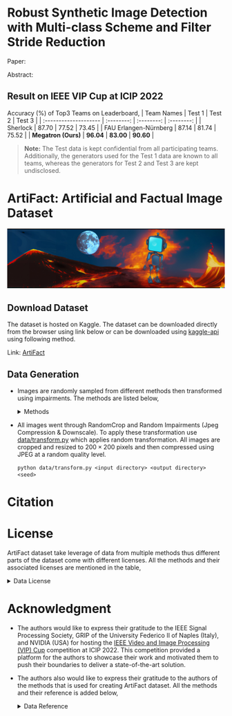 # Robust Synthetic Image Detection with Multi-class Scheme and Filter Stride Reduction

Paper:

Abstract:

## Result on IEEE VIP Cup at ICIP 2022

Accuracy (%) of Top3 Teams on Leaderboard,
| Team Names            | Test 1     | Test 2     | Test 3     |
| :-------------------- | :--------: | :--------: | :--------: |
| Sherlock              | 87\.70     | 77\.52     | 73\.45     |
| FAU Erlangen-Nürnberg | 87\.14     | 81\.74     | 75\.52     |
| **Megatron (Ours)**   | **96\.04** | **83\.00** | **90\.60** |

> **Note:** The Test data is kept confidential from all participating teams. Additionally, the generators used for the Test 1 data are known to all teams, whereas the generators for Test 2 and Test 3 are kept undisclosed.

# ArtiFact: Artificial and Factual Image Dataset

<img src="images/header.png">

## Download Dataset

The dataset is hosted on Kaggle. The dataset can be downloaded directly from the browser using link below or can be downloaded using [kaggle-api](https://github.com/Kaggle/kaggle-api) using following method.

Link: [ArtiFact]()

## Data Generation

* Images are randomly sampled from different methods then transformed using impairments. The methods are listed below,
    <details close>
    <summary>Methods</summary>

    |                 |                                                |                                            |                                     |                                               |                                                |                                                    |                                                                   |                                                   |                                                 |                                             |                                             |                                                              |                                                       |                                            |                                           |                                                  |                                                   |                                                                             |                                            |                                                                                           |                                           |                                           |                                                                               |                                               |                                                              |                                                     |                                                     |                                                           |                                                   |                                                        |                                         |                                                                   |                                                                 |
    | :-------------- | :--------------------------------------------- | :----------------------------------------- | :---------------------------------- | :-------------------------------------------- | :--------------------------------------------- | :------------------------------------------------- | :---------------------------------------------------------------- | :------------------------------------------------ | :---------------------------------------------- | :------------------------------------------ | :------------------------------------------ | :----------------------------------------------------------- | :---------------------------------------------------- | :----------------------------------------- | :---------------------------------------- | :----------------------------------------------- | :------------------------------------------------ | :-------------------------------------------------------------------------- | :----------------------------------------- | :---------------------------------------------------------------------------------------- | :---------------------------------------- | :---------------------------------------- | :---------------------------------------------------------------------------- | :-------------------------------------------- | :----------------------------------------------------------- | :-------------------------------------------------- | :-------------------------------------------------- | :-------------------------------------------------------- | :------------------------------------------------ | :----------------------------------------------------- | :-------------------------------------- | :---------------------------------------------------------------- | :-------------------------------------------------------------- |
    | **Method** | ImageNet                                       | COCO                                       | LSUN                                | AFHQ                                          | FFHQ                                           | Metfaces                                           | CelebAHQ                                                          | Landscape                                         | Glide                                           | StyleGAN2                                   | StyleGAN3                                   | Generative Inpainting                                        | Taming Transformer                                    | MAT                                        | LaMA                                      | Stable Diffusion                                 | VQ Diffusion                                      | Palette                                                                     | StyleGAN1                                  | Latent Diffusion                                                                          | CIPS                                      | StarGAN                                   | BigGAN                                                                        | GANformer                                     | ProjectedGAN                                                 | SFHQ                                                | FaceSynthetics                                      | Denoising Diffusion GAN                                   | DDPM                                              | DiffusionGAN                                           | GauGAN                                  | ProGAN                                                            | CycleGAN                                                        |
    | **Reference** | [link](https://www.image-net.org/download.php) | [link](https://cocodataset.org/\#download) | [link](https://github.com/fyu/lsun) | [link](https://github.com/clovaai/stargan-v2) | [link](https://github.com/NVlabs/ffhq-dataset) | [link](https://github.com/NVlabs/metfaces-dataset) |  [link](https://github.com/tkarras/progressive*growing*of*gans) | [link](https://github.com/mahmoudnafifi/HistoGAN) | [link](https://github.com/openai/glide-text2im) | [link](https://github.com/NVlabs/stylegan2) | [link](https://github.com/NVlabs/stylegan3) |  [link](https://github.com/JiahuiYu/generative*inpainting) | [link](https://github.com/CompVis/taming-transformer) | [link](https://github.com/fenglinglwb/mat) | [link](https://github.com/saic-mdal/lama) | [link](https://github.com/huggingface/diffusers) | [link](https://github.com/microsoft/VQ-Diffusion) | [link](https://github.com/Janspiry/Palette-Image-to-Image-Diffusion-Models) | [link](https://github.com/NVlabs/stylegan) | [link](https://github.com/compvis/latent-diffusion\#retrieval-augmented-diffusion-models) | [link](https://github.com/saic-mdal/CIPS) | [link](https://github.com/yunjey/StarGAN) | [link](https://github.com/open-mmlab/mmgeneration/tree/master/configs/biggan) | [link](https://github.com/dorarad/gansformer) |  [link](https://github.com/autonomousvision/projected*gan) | [link](https://github.com/SelfishGene/SFHQ-dataset) | [link](https://github.com/microsoft/FaceSynthetics) | [link](https://github.com/NVlabs/denoising-diffusion-gan) | [link](https://github.com/hojonathanho/diffusion) | [link](https://github.com/Zhendong-Wang/Diffusion-GAN) | [link](https://github.com/NVlabs/SPADE) |  [link](https://github.com/tkarras/progressive*growing*of*gans) | [link](https://github.com/junyanz/pytorch-CycleGAN-and-pix2pix) |
    </details>

* All images went through RandomCrop and Random Impairments (Jpeg Compression & Downscale). To apply these transformation use [data/transform.py](data/transform.py) which applies random transformation. All images are cropped and resized to $200 \times 200$ pixels and then compressed using JPEG at a random quality level.

    ```shell
    python data/transform.py <input directory> <output directory> <seed>
    ```

# Citation


# License

ArtiFact dataset take leverage of data from multiple methods thus different parts of the dataset come with different licenses. All the methods and their associated licenses are mentioned in the table,

<details close>
<summary>Data License</summary>

| Method                  | License                                                                                |
|:------------------------|:---------------------------------------------------------------------------------------|
| ImageNet                | Non Commercial                                                                         |
| COCO                    | Creative Commons Attribution 4.0 License                                               |
| LSUN                    | Unknown                                                                                |
| AFHQ                    | Creative Commons Attribution-NonCommercial 4.0 International Public                    |
| FFHQ                    | Creative Commons BY-NC-SA 4.0 license                                                  |
| Metfaces                | Creative Commons BY-NC 2.0                                                             |
| CelebAHQ                | Creative Commons Attribution-NonCommercial 4.0 International Public                    |
| Landscape               | MIT license                                                                            |
| Glide                   | MIT license                                                                            |
| StyleGAN2               | Nvidia Source Code License                                                             |
| StyleGAN3               | Nvidia Source Code License                                                             |
| Generative Inpainting   | Creative Commons Public Licenses                                                       |
| Taming Transformer      | MIT License                                                                            |
| MAT                     | Creative Commons Public Licenses                                                       |
| LaMA                    | Apache-2.0 License                                                                     |
| Stable Diffusion        | Apache-2.0 License                                                                     |
| VQ Diffusion            | MIT License                                                                            |
| Palette                 | MIT License                                                                            |
| StyleGAN1               | Creative Commons Public Licenses                                                       |
| Latent Diffusion        | MIT License                                                                            |
| CIPS                    | MIT License                                                                            |
| StarGAN                 | MIT License                                                                            |
| BigGAN                  | MIT License                                                                            |
| GANformer               | MIT License                                                                            |
| ProjectedGAN            | MIT License                                                                            |
| SFHQ                    | MIT License                                                                            |
| FaceSynthetics          | Research Use of Data Agreement v1.0                                                    |
| Denoising Diffusion GAN | NVIDIA License                                                                         |
| DDPM                    | Unknown                                                                                |
| DiffusionGAN            | MIT License                                                                            |
| GauGAN                  | Creative Commons Attribution-NonCommercial-ShareAlike 4.0 International Public License |
| ProGAN                  | Attribution-NonCommercial 4.0 International                                            |
| CycleGAN                | BSD                                                                                    |

</details>

# Acknowledgment

* The authors would like to express their gratitude to the IEEE Signal Processing Society, GRIP of the University Federico II of Naples (Italy), and NVIDIA (USA) for hosting the [IEEE Video and Image Processing (VIP) Cup](https://grip-unina.github.io/vipcup2022/) competition at ICIP 2022. This competition provided a platform for the authors to showcase their work and motivated them to push their boundaries to deliver a state-of-the-art solution.

* The authors also would like to express their gratitude to the authors of the methods that is used for creating ArtiFact dataset. All the methods and their reference is added below,
    <details close>
    <summary>Data Reference</summary>

    | Method                  | Reference                                                                                |
    |:------------------------|:-----------------------------------------------------------------------------------------|
    | ImageNet                | [link](https://www.image-net.org/download.php)                                           |
    | COCO                    | [link](https://cocodataset.org/#download)                                                |
    | LSUN                    | [link](https://github.com/fyu/lsun)                                                      |
    | AFHQ                    | [link](https://github.com/clovaai/stargan-v2)                                            |
    | FFHQ                    | [link](https://github.com/NVlabs/ffhq-dataset)                                           |
    | Metfaces                | [link](https://github.com/NVlabs/metfaces-dataset)                                       |
    | CelebAHQ                | [link](https://github.com/tkarras/progressive_growing_of_gans)                           |
    | Landscape               | [link](https://github.com/mahmoudnafifi/HistoGAN)                                        |
    | Glide                   | [link](https://github.com/openai/glide-text2im)                                          |
    | StyleGAN2               | [link](https://github.com/NVlabs/stylegan2)                                              |
    | StyleGAN3               | [link](https://github.com/NVlabs/stylegan3)                                              |
    | Generative Inpainting   | [link](https://github.com/JiahuiYu/generative_inpainting)                                |
    | Taming Transformer      | [link](https://github.com/CompVis/taming-transformer)                                    |
    | MAT                     | [link](https://github.com/fenglinglwb/mat)                                               |
    | LaMA                    | [link](https://github.com/saic-mdal/lama)                                                |
    | Stable Diffusion        | [link](https://github.com/huggingface/diffusers)                                         |
    | VQ Diffusion            | [link](https://github.com/microsoft/VQ-Diffusion)                                        |
    | Palette                 | [link](https://github.com/Janspiry/Palette-Image-to-Image-Diffusion-Models)              |
    | StyleGAN1               | [link](https://github.com/NVlabs/stylegan)                                               |
    | Latent Diffusion        | [link](https://github.com/compvis/latent-diffusion#retrieval-augmented-diffusion-models) |
    | CIPS                    | [link](https://github.com/saic-mdal/CIPS)                                                |
    | StarGAN                 | [link](https://github.com/yunjey/StarGAN)                                                |
    | BigGAN                  | [link](https://github.com/open-mmlab/mmgeneration/tree/master/configs/biggan)            |
    | GANformer               | [link](https://github.com/dorarad/gansformer)                                            |
    | ProjectedGAN            | [link](https://github.com/autonomousvision/projected_gan)                                |
    | SFHQ                    | [link](https://github.com/SelfishGene/SFHQ-dataset)                                      |
    | FaceSynthetics          | [link](https://github.com/microsoft/FaceSynthetics)                                      |
    | Denoising Diffusion GAN | [link](https://github.com/NVlabs/denoising-diffusion-gan)                                |
    | DDPM                    | [link](https://github.com/hojonathanho/diffusion)                                        |
    | DiffusionGAN            | [link](https://github.com/Zhendong-Wang/Diffusion-GAN)                                   |
    | GauGAN                  | [link](https://github.com/NVlabs/SPADE)                                                  |
    | ProGAN                  | [link](https://github.com/tkarras/progressive_growing_of_gans)                           |
    | CycleGAN                | [link](https://github.com/junyanz/pytorch-CycleGAN-and-pix2pix)                          |

    </details>
